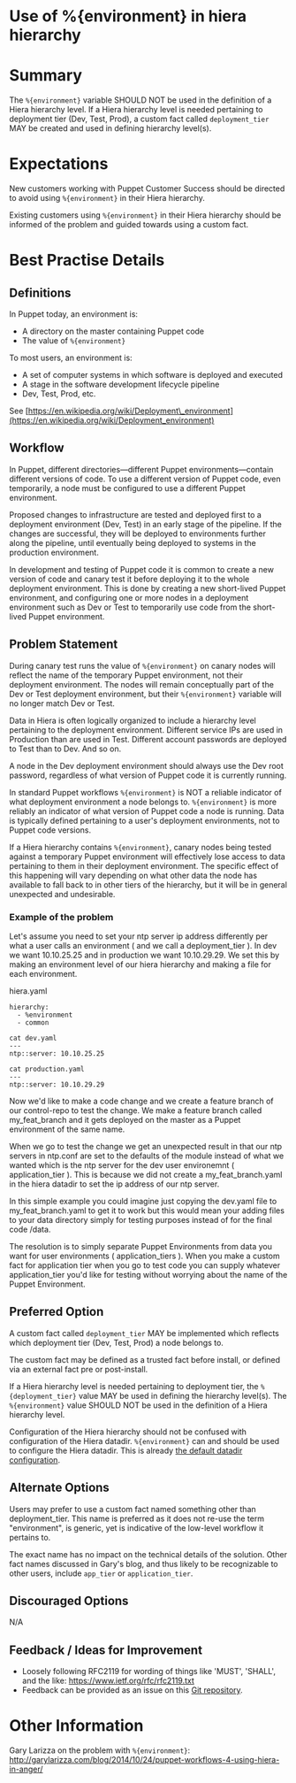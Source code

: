 # Use of %{environment} in hiera hierarchy

# Summary

The `%{environment}` variable SHOULD NOT be used in the definition of a Hiera
hierarchy level. If a Hiera hierarchy level is needed pertaining to deployment
tier (Dev, Test, Prod), a custom fact called `deployment_tier` MAY be created
and used in defining hierarchy level(s).

# Expectations

New customers working with Puppet Customer Success should be directed to avoid
using `%{environment}` in their Hiera hierarchy.

Existing customers using `%{environment}` in their Hiera hierarchy should be
informed of the problem and guided towards using a custom fact.

# Best Practise Details

## Definitions

In Puppet today, an environment is:

* A directory on the master containing Puppet code
* The value of `%{environment}`

To most users, an environment is:

* A set of computer systems in which software is deployed and executed
* A stage in the software development lifecycle pipeline
* Dev, Test, Prod, etc.

See
[https://en.wikipedia.org/wiki/Deployment\_environment](https://en.wikipedia.org/wiki/Deployment_environment)

## Workflow

In Puppet, different directories—different Puppet environments—contain different
versions of code. To use a different version of Puppet code, even temporarily, a
node must be configured to use a different Puppet environment.

Proposed changes to infrastructure are tested and deployed first to a deployment
environment (Dev, Test) in an early stage of the pipeline. If the changes are
successful, they will be deployed to environments further along the pipeline,
until eventually being deployed to systems in the production environment.

In development and testing of Puppet code it is common to create a new version
of code and canary test it before deploying it to the whole deployment
environment. This is done by creating a new short-lived Puppet environment, and
configuring one or more nodes in a deployment environment such as Dev or Test to
temporarily use code from the short-lived Puppet environment.

## Problem Statement

During canary test runs the value of `%{environment}` on canary nodes will
reflect the name of the temporary Puppet environment, not their deployment
environment. The nodes will remain conceptually part of the Dev or Test
deployment environment, but their `%{environment}` variable will no longer match
Dev or Test.

Data in Hiera is often logically organized to include a hierarchy level
pertaining to the deployment environment. Different service IPs are used in
Production than are used in Test. Different account passwords are deployed to
Test than to Dev. And so on.

A node in the Dev deployment environment should always use the Dev root
password, regardless of what version of Puppet code it is currently running.

In standard Puppet workflows `%{environment}` is NOT a reliable indicator of
what deployment environment a node belongs to. `%{environment}` is more reliably
an indicator of what version of Puppet code a node is running. Data is typically
defined pertaining to a user's deployment environments, not to Puppet code
versions.

If a Hiera hierarchy contains `%{environment}`, canary nodes being tested
against a temporary Puppet environment will effectively lose access to data
pertaining to them in their deployment environment. The specific effect of this
happening will vary depending on what other data the node has available to fall
back to in other tiers of the hierarchy, but it will be in general unexpected
and undesirable.

### Example of the problem

Let's assume you need to set your ntp server ip address differently per what a
user calls an environment ( and we call a deployment_tier ).  In dev we want
10.10.25.25 and in production we want 10.10.29.29.  We set this by making an
environment level of our hiera hierarchy and making a file for each environment.

hiera.yaml

```
hierarchy:
  - %environment
  - common
```

```
cat dev.yaml
---
ntp::server: 10.10.25.25
```

```
cat production.yaml
---
ntp::server: 10.10.29.29
```

Now we'd like to make a code change and we create a feature branch of our
control-repo to test the change.  We make a feature branch called my_feat_branch
and it gets deployed on the master as a Puppet environment of the same name.

When we go to test the change we get an unexpected result in that our ntp
servers in ntp.conf are set to the defaults of the module instead of what we
wanted which is the ntp server for the dev user environemnt ( application_tier
).  This is because we did not create a my_feat_branch.yaml in the hiera datadir
to set the ip address of our ntp server.

In this simple example you could imagine just copying the dev.yaml file to
my_feat_branch.yaml to get it to work but this would mean your adding files to
your data directory simply for testing purposes instead of for the final code
/data.

The resolution is to simply separate Puppet Environments from data you want for
user environments ( application_tiers ).  When you make a custom fact for
application tier when you go to test code you can supply whatever
application_tier you'd like for testing without worrying about the name of the
Puppet Environment.

## Preferred Option

A custom fact called `deployment_tier` MAY be implemented which reflects which
deployment tier (Dev, Test, Prod) a node belongs to.

The custom fact may be defined as a trusted fact before install, or defined via
an external fact pre or post-install.

If a Hiera hierarchy level is needed pertaining to deployment tier, the
`%{deployment_tier}` value MAY be used in defining the hierarchy level(s). The
`%{environment}` value SHOULD NOT be used in the definition of a Hiera hierarchy
level.

Configuration of the Hiera hierarchy should not be confused with configuration
of the Hiera datadir. `%{environment}` can and should be used to configure the
Hiera datadir. This is already [the default datadir
configuration](https://docs.puppet.com/hiera/3.2/configuring.html#default-config-values).

## Alternate Options

Users may prefer to use a custom fact named something other than
deployment_tier. This name is preferred as it does not re-use the term
"environment", is generic, yet is indicative of the low-level workflow it
pertains to.

The exact name has no impact on the technical details of the solution. Other
fact names discussed in Gary's blog, and thus likely to be recognizable to other
users, include `app_tier` or `application_tier`.

## Discouraged Options

N/A

## Feedback / Ideas for Improvement

* Loosely following RFC2119 for wording of things like 'MUST', 'SHALL', and the
  like: https://www.ietf.org/rfc/rfc2119.txt
* Feedback can be provided as an issue on this [Git
  repository](https://github.com/puppetlabs/best-practices/issues).

# Other Information

Gary Larizza on the problem with `%{environment}`:
http://garylarizza.com/blog/2014/10/24/puppet-workflows-4-using-hiera-in-anger/
